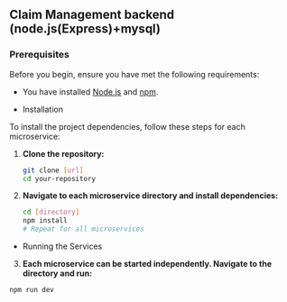 ## Claim Management backend (node.js(Express)+mysql)

### Prerequisites

Before you begin, ensure you have met the following requirements:

- You have installed [Node.js](https://nodejs.org/) and [npm](https://www.npmjs.com/get-npm).
* Installation

To install the project dependencies, follow these steps for each microservice:

1. **Clone the repository:**

   ```bash
   git clone [url]
   cd your-repository
   ```

2. **Navigate to each microservice directory and install dependencies:**

   ```bash
   cd [directory]
   npm install
   # Repeat for all microservices
   ```

 * Running the Services

3. **Each microservice can be started independently. Navigate to the directory and run:**

```bash
npm run dev
```
